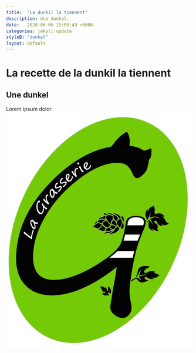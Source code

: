 ```yaml
---
title:  "La dunkil la tiennent"
description: Une dunkel.
date:   2020-06-06 15:00:49 +0000
categories: jekyll update
styleB: "dunkel"
layout: default
---
```


# La recette de la dunkil la tiennent

## Une dunkel
Lorem ipsum dolor
![Photo de la biere!](/images/grasserie.png "tests")